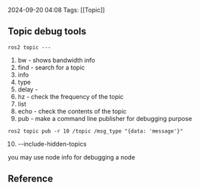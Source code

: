 
2024-09-20 04:08
Tags: [[Topic]]

## Topic debug tools

`ros2 topic ---`
1. bw - shows bandwidth info
2. find - search for a topic
3. info 
4. type 
5. delay - 
6. hz - check the frequency of the topic
7. list
8. echo - check the contents of the topic
9. pub -  make a command line publisher for debugging purpose

`ros2 topic pub -r 10 /topic /msg_type "{data: 'message'}"`

10. --include-hidden-topics

you may use node info for debugging a node
## Reference
